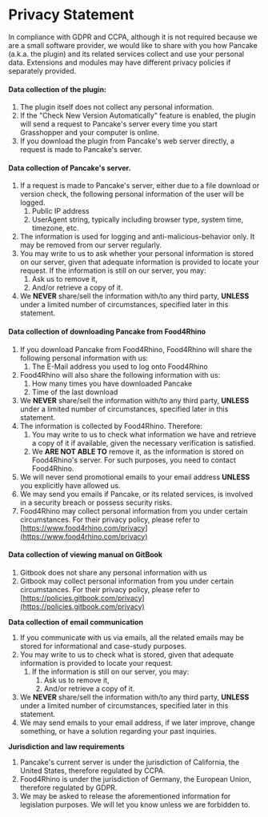 # Privacy Statement

In compliance with GDPR and CCPA, although it is not required because we are a small software provider, we would like to share with you how Pancake \(a.k.a. the plugin\) and its related services collect and use your personal data. Extensions and modules may have different privacy policies if separately provided.

#### Data collection of the plugin:

1. The plugin itself does not collect any personal information.
2. If the "Check New Version Automatically" feature is enabled, the plugin will send a request to Pancake's server every time you start Grasshopper and your computer is online.
3. If you download the plugin from Pancake's web server directly, a request is made to Pancake's server.

#### Data collection of Pancake's server.

1. If a request is made to Pancake's server, either due to a file download or version check, the following personal information of the user will be logged.
   1. Public IP address
   2. UserAgent string, typically including browser type, system time, timezone, etc.
2. The information is used for logging and anti-malicious-behavior only. It may be removed from our server regularly.
3. You may write to us to ask whether your personal information is stored on our server, given that adequate information is provided to locate your request. If the information is still on our server, you may:
   1. Ask us to remove it,
   2. And/or retrieve a copy of it.
4. We **NEVER** share/sell the information with/to any third party, **UNLESS** under a limited number of circumstances, specified later in this statement.

#### Data collection of downloading Pancake from Food4Rhino

1. If you download Pancake from Food4Rhino, Food4Rhino will share the following personal information with us:
   1. The E-Mail address you used to log onto Food4Rhino
2. Food4Rhino will also share the following information with us:
   1. How many times you have downloaded Pancake
   2. Time of the last download
3. We **NEVER** share/sell the information with/to any third party, **UNLESS** under a limited number of circumstances, specified later in this statement.
4. The information is collected by Food4Rhino. Therefore: 
   1. You may write to us to check what information we have and retrieve a copy of it if available, given the necessary verification is satisfied. 
   2. We **ARE NOT ABLE TO** remove it, as the information is stored on Food4Rhino's server. For such purposes, you need to contact Food4Rhino.
5. We will never send promotional emails to your email address **UNLESS** you explicitly have allowed us.
6. We may send you emails if Pancake, or its related services, is involved in a security breach or possess security risks.
7. Food4Rhino may collect personal information from you under certain circumstances. For their privacy policy, please refer to [https://www.food4rhino.com/privacy](https://www.food4rhino.com/privacy)

#### Data collection of viewing manual on GitBook

1. Gitbook does not share any personal information with us
2. Gitbook may collect personal information from you under certain circumstances. For their privacy policy, please refer to [https://policies.gitbook.com/privacy](https://policies.gitbook.com/privacy)

**Data collection of email communication**

1. If you communicate with us via emails, all the related emails may be stored for informational and case-study purposes.
2. You may write to us to check what is stored, given that adequate information is provided to locate your request. 
   1. If the information is still on our server, you may:
      1. Ask us to remove it,
      2. And/or retrieve a copy of it.
3. We **NEVER** share/sell the information with/to any third party, **UNLESS** under a limited number of circumstances, specified later in this statement.
4. We may send emails to your email address, if we later improve, change something, or have a solution regarding your past inquiries.

**Jurisdiction and law requirements**

1. Pancake's current server is under the jurisdiction of California, the United States, therefore regulated by CCPA.
2. Food4Rhino is under the jurisdiction of Germany, the European Union, therefore regulated by GDPR.
3. We may be asked to release the aforementioned information for legislation purposes. We will let you know unless we are forbidden to.

